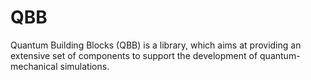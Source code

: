 QBB
===

Quantum Building Blocks (QBB) is a library, which aims at providing an extensive set of components to support the development of quantum-mechanical
simulations.